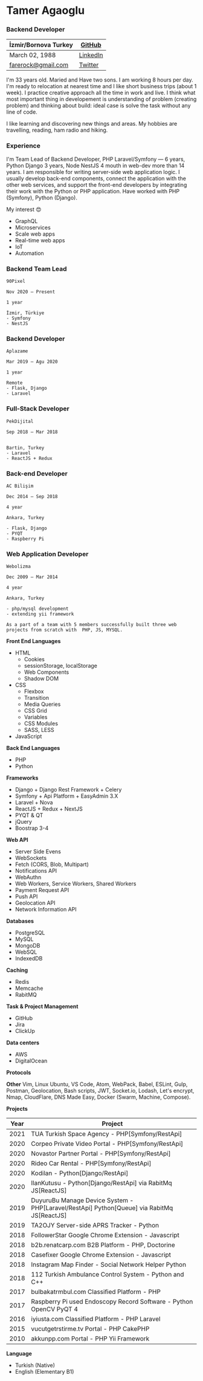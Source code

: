 # Tamer Agaoglu
### Backend Developer

İzmir/Bornova Turkey | [GitHub](https://github.com/tamert)|
---- | ----
March 02, 1988 | [LinkedIn](https://www.linkedin.com/in/tamer-a-4325341b/)
farerock@gmail.com | [Twitter](https://twitter.com/t_agaoglu)
  
I'm 33 years old. Maried and Have two sons. I am working 8 hours per day. I'm ready to relocation at nearest time and I like short business trips (about 1 week). I practice creative approach all the time in work and live. I think what most important thing in developement is understanding of problem (creating problem) and thinking about build: ideal case is solve the task without any line of code.

I like learning and discovering new things and areas. My hobbies are travelling, reading, ham radio and hiking.

### Experience

I'm Team Lead of Backend Developer, PHP Laravel/Symfony — 6 years, Python Django 3 years, Node NestJS 4 mouth in web-dev more than 14 years.
I am responsible for writing server-side web application logic. I usually develop back-end components, connect the application with the other web services, and support the front-end developers by integrating their work with the Python or PHP application. Have worked with PHP (Symfony), Python (Django). 

My interest :heart_eyes:

- GraphQL
- Microservices
- Scale web apps
- Real-time web apps
- IoT
- Automation


### Backend Team Lead
```
90Pixel

Nov 2020 – Present

1 year

İzmir, Türkiye
- Symfony
- NestJS
```

### Backend Developer
```
Aplazame

Mar 2019 – Agu 2020

1 year

Remote
- Flask, Django
- Laravel
```

### Full-Stack Developer
```
PekDijital

Sep 2018 – Mar 2018


Bartin, Turkey
- Laravel
- ReactJS + Redux
```

### Back-end Developer
```
AC Bilişim

Dec 2014 – Sep 2018

4 year

Ankara, Turkey

- Flask, Django
- PYQT
- Raspberry Pi
```


### Web Application Developer
```
Webolizma

Dec 2009 – Mar 2014

4 year

Ankara, Turkey

- php/mysql development
- extending yii framework

As a part of a team with 5 members successfully built three web projects from scratch with  PHP, JS, MYSQL.

```



**Front End Languages**
- HTML
    - Cookies
    - sessionStorage, localStorage
    - Web Components
    - Shadow DOM
- CSS
    - Flexbox
    - Transition
    - Media Queries
    - CSS Grid
    - Variables
    - CSS Modules
    - SASS, LESS
- JavaScript

**Back End Languages**
- PHP
- Python

**Frameworks**
- Django + Django Rest Framework + Celery
- Symfony + Api Platform + EasyAdmin 3.X
- Laravel + Nova
- ReactJS + Redux + NextJS
- PYQT & QT
- jQuery
- Boostrap 3-4

**Web API**
- Server Side Evens
- WebSockets
- Fetch (CORS, Blob, Multipart)
- Notifications API
- WebAuthn
- Web Workers, Service Workers, Shared Workers
- Payment Request API
- Push API
- Geolocation API
- Network Information API

**Databases**
- PostgreSQL
- MySQL
- MongoDB
- WebSQL
- IndexedDB

**Caching**
- Redis
- Memcache
- RabitMQ

**Task & Project Management**
- GitHub
- Jira
- ClickUp

**Data centers**
- AWS
- DigitalOcean

**Protocols**

**Other**
Vim, Linux Ubuntu, VS Code, Atom, WebPack, Babel, ESLint, Gulp, Postman, Geolocation, Bash scripts, JWT, Socket.io, Lodash, Let's encrypt, Nmap, CloudFlare, DNS Made Easy, Docker (Swarm, Machine, Compose).


**Projects**

Year|Project|
---- | ---- 
2021 | TUA Turkish Space Agency	- PHP[Symfony/RestApi]
2020 | Corpeo Private Video Portal - PHP[Symfony/RestApi]
2020 | Novastor	Partner Portal - PHP[Symfony/RestApi]
2020 | Rideo Car Rental - PHP[Symfony/RestApi]
2020 | Kodilan - Python[Django/RestApi]
2020 | IlanKutusu - Python[Django/RestApi] via RabitMq JS[ReactJS]
2019 | DuyuruBu	Manage Device System - PHP[Laravel/RestApi] Python[Queue] via RabitMq JS[ReactJS]
2019 | TA2OJY Server-side APRS Tracker - Python
2018 | FollowerStar	Google Chrome Extension - Javascript
2018 | b2b.renatcarp.com B2B Platform - PHP, Doctorine
2018 | Casefixer Google Chrome Extension - Javascript
2018 | Instagram Map Finder - Social Network Helper	Python
2018 | 112 Turkish Ambulance Control System - Python and C++
2017 | bulbakatrmbul.com Classified Platform - PHP
2017 | Raspberry Pi used Endoscopy Record Software - Python OpenCV PyQT 4
2016 | iyiusta.com Classified Platform - PHP Laravel
2015 | vucutgetrstirme.tv	Portal - PHP CakePHP
2010 | akkunpp.com	Portal - PHP Yii Framework

**Language**
- Turkish (Native)
- English (Elementary B1)
